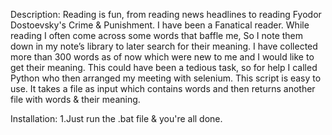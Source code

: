 Description:
Reading is fun, from reading news headlines to reading Fyodor Dostoevsky's Crime & Punishment. I have been a Fanatical reader. While reading I often come across some words that baffle me, So I note them down in my note’s library to later search for their meaning. I have collected more than 300 words as of now which were new to me and I would like to get their meaning. This could have been a tedious task, so for help I called Python who then arranged my meeting with selenium.
This script is easy to use. It takes a file as input which contains words and then returns another file with words & their meaning.


Installation:
1.Just run the .bat file & you're all done.


